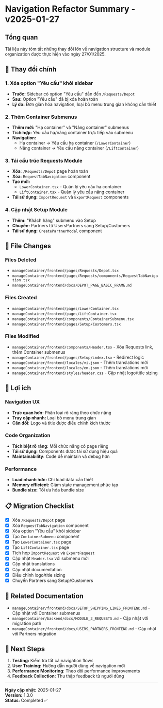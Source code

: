 # Navigation Refactor Summary - v2025-01-27

## Tổng quan
Tài liệu này tóm tắt những thay đổi lớn về navigation structure và module organization được thực hiện vào ngày 27/01/2025.

## 🔄 Thay đổi chính

### 1. Xóa option "Yêu cầu" khỏi sidebar
- **Trước:** Sidebar có option "Yêu cầu" dẫn đến `/Requests/Depot`
- **Sau:** Option "Yêu cầu" đã bị xóa hoàn toàn
- **Lý do:** Đơn giản hóa navigation, loại bỏ menu trung gian không cần thiết

### 2. Thêm Container Submenus
- **Thêm mới:** "Hạ container" và "Nâng container" submenus
- **Tích hợp:** Yêu cầu hạ/nâng container trực tiếp vào submenu
- **Navigation:**
  - Hạ container → Yêu cầu hạ container (`/LowerContainer`)
  - Nâng container → Yêu cầu nâng container (`/LiftContainer`)

### 3. Tái cấu trúc Requests Module
- **Xóa:** `/Requests/Depot` page hoàn toàn
- **Xóa:** `RequestTabNavigation` component
- **Tạo mới:** 
  - `LowerContainer.tsx` - Quản lý yêu cầu hạ container
  - `LiftContainer.tsx` - Quản lý yêu cầu nâng container
- **Tái sử dụng:** `ImportRequest` và `ExportRequest` components

### 4. Cập nhật Setup Module
- **Thêm:** "Khách hàng" submenu vào Setup
- **Chuyển:** Partners từ UsersPartners sang Setup/Customers
- **Tái sử dụng:** `CreatePartnerModal` component

## 📁 File Changes

### Files Deleted
- `manageContainer/frontend/pages/Requests/Depot.tsx`
- `manageContainer/frontend/pages/Requests/components/RequestTabNavigation.tsx`
- `manageContainer/frontend/docs/DEPOT_PAGE_BASIC_FRAME.md`

### Files Created
- `manageContainer/frontend/pages/LowerContainer.tsx`
- `manageContainer/frontend/pages/LiftContainer.tsx`
- `manageContainer/frontend/components/ContainerSubmenu.tsx`
- `manageContainer/frontend/pages/Setup/Customers.tsx`

### Files Modified
- `manageContainer/frontend/components/Header.tsx` - Xóa Requests link, thêm Container submenus
- `manageContainer/frontend/pages/Setup/index.tsx` - Redirect logic
- `manageContainer/frontend/locales/vi.json` - Thêm translations mới
- `manageContainer/frontend/locales/en.json` - Thêm translations mới
- `manageContainer/frontend/styles/header.css` - Cập nhật logo/title sizing

## 🎯 Lợi ích

### Navigation UX
- **Trực quan hơn:** Phân loại rõ ràng theo chức năng
- **Truy cập nhanh:** Loại bỏ menu trung gian
- **Cân đối:** Logo và title được điều chỉnh kích thước

### Code Organization
- **Tách biệt rõ ràng:** Mỗi chức năng có page riêng
- **Tái sử dụng:** Components được tái sử dụng hiệu quả
- **Maintainability:** Code dễ maintain và debug hơn

### Performance
- **Load nhanh hơn:** Chỉ load data cần thiết
- **Memory efficient:** Giảm state management phức tạp
- **Bundle size:** Tối ưu hóa bundle size

## 📋 Migration Checklist

- [x] Xóa `/Requests/Depot` page
- [x] Xóa `RequestTabNavigation` component  
- [x] Xóa option "Yêu cầu" khỏi sidebar
- [x] Tạo `ContainerSubmenu` component
- [x] Tạo `LowerContainer.tsx` page
- [x] Tạo `LiftContainer.tsx` page
- [x] Tích hợp `ImportRequest` và `ExportRequest`
- [x] Cập nhật `Header.tsx` với submenu mới
- [x] Cập nhật translations
- [x] Cập nhật documentation
- [x] Điều chỉnh logo/title sizing
- [x] Chuyển Partners sang Setup/Customers

## 🔗 Related Documentation

- `manageContainer/frontend/docs/SETUP_SHIPPING_LINES_FRONTEND.md` - Cập nhật với Container submenus
- `manageContainer/backend/docs/MODULE_3_REQUESTS.md` - Cập nhật với migration path
- `manageContainer/frontend/docs/USERS_PARTNERS_FRONTEND.md` - Cập nhật với Partners migration

## 🚀 Next Steps

1. **Testing:** Kiểm tra tất cả navigation flows
2. **User Training:** Hướng dẫn người dùng về navigation mới
3. **Performance Monitoring:** Theo dõi performance improvements
4. **Feedback Collection:** Thu thập feedback từ người dùng

---

**Ngày cập nhật:** 2025-01-27  
**Version:** 1.3.0  
**Status:** Completed ✅
